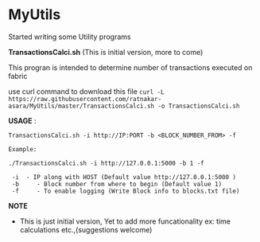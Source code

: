 # MyUtils

Started writing some Utility programs

**TransactionsCalci.sh**  (This is initial version, more to come)

This progran is intended to determine number of transactions executed on fabric

use curl command to download this file
```curl -L https://raw.githubusercontent.com/ratnakar-asara/MyUtils/master/TransactionsCalci.sh -o TransactionsCalci.sh```

__USAGE__ :
```
TransactionsCalci.sh -i http://IP:PORT -b <BLOCK_NUMBER_FROM> -f

Example: 

./TransactionsCalci.sh -i http://127.0.0.1:5000 -b 1 -f

 -i	 - IP along with HOST (Default value http://127.0.0.1:5000 )
 -b 	- Block number from where to begin (Default value 1)
 -f 	- To enable logging (Write Block info to blocks.txt file)
```

**NOTE**
- This is just initial version, Yet to add more funcationality ex: time calculations etc.,(suggestions welcome)
